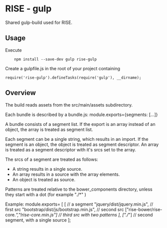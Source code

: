 # RISE - gulp
Shared gulp-build used for RISE.

## Usage
Execute

		npm install --save-dev gulp rise-gulp

Create a gulpfile.js in the root of your project containing

    require('rise-gulp').defineTasks(require('gulp'), __dirname);

## Overview
The build reads assets from the src/main/assets subdirectory.

Each bundle is described by a bundle.js:
  module.exports={segments: [...]}

A bundle consists of a segment list. If the export is an array instead of an object,
the array is treated as segment list.

Each segment can be a single string, which results in an import. If the segment is an
object, the object is treated as segment descriptor. An array is treated as a segment
descriptor with it's srcs set to the array.

The srcs of a segment are treated as follows:
 * A string results in a single source.
 * An array results in a source with the array elements.
 * An object is treated as source.

Patterns are treated relative to the bower_components directory, unless they start with
a dot (for example "./*" )

Example:
module.exports= [
    [	// a segment
			"jquery/dist/jquery.min.js", // first src
	    "bootstrap/dist/js/bootstrap.min.js", // second src
	    ["rise-bower/rise-core.*","!rise-core.min.js"] // third src with two patterns
		],
		["./*"] // second segment, with a single source
  ];

